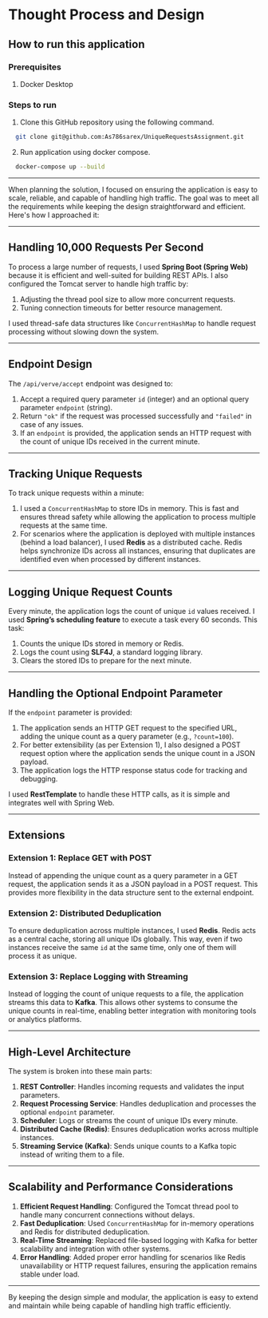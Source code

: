 # Thought Process and Design

## How to run this application

### Prerequisites
1. Docker Desktop

### Steps to run

1. Clone this GitHub repository using the following command.
```bash
  git clone git@github.com:As786sarex/UniqueRequestsAssignment.git
```
2. Run application using docker compose.
```bash
  docker-compose up --build
```

---

When planning the solution, I focused on ensuring the application is easy to scale, reliable, and capable of handling
high traffic. The goal was to meet all the requirements while keeping the design straightforward and efficient. Here's
how I approached it:

---

## **Handling 10,000 Requests Per Second**

To process a large number of requests, I used **Spring Boot (Spring Web)** because it is efficient and well-suited for
building REST APIs. I also configured the Tomcat server to handle high traffic by:

1. Adjusting the thread pool size to allow more concurrent requests.
2. Tuning connection timeouts for better resource management.

I used thread-safe data structures like `ConcurrentHashMap` to handle request processing without slowing down the
system.

---

## **Endpoint Design**

The `/api/verve/accept` endpoint was designed to:

1. Accept a required query parameter `id` (integer) and an optional query parameter `endpoint` (string).
2. Return `"ok"` if the request was processed successfully and `"failed"` in case of any issues.
3. If an `endpoint` is provided, the application sends an HTTP request with the count of unique IDs received in the
   current minute.

---

## **Tracking Unique Requests**

To track unique requests within a minute:

1. I used a `ConcurrentHashMap` to store IDs in memory. This is fast and ensures thread safety while allowing the
   application to process multiple requests at the same time.
2. For scenarios where the application is deployed with multiple instances (behind a load balancer), I used **Redis** as
   a distributed cache. Redis helps synchronize IDs across all instances, ensuring that duplicates are identified even
   when processed by different instances.

---

## **Logging Unique Request Counts**

Every minute, the application logs the count of unique `id` values received. I used **Spring’s scheduling feature** to
execute a task every 60 seconds. This task:

1. Counts the unique IDs stored in memory or Redis.
2. Logs the count using **SLF4J**, a standard logging library.
3. Clears the stored IDs to prepare for the next minute.

---

## **Handling the Optional Endpoint Parameter**

If the `endpoint` parameter is provided:

1. The application sends an HTTP GET request to the specified URL, adding the unique count as a query parameter (e.g.,
   `?count=100`).
2. For better extensibility (as per Extension 1), I also designed a POST request option where the application sends the
   unique count in a JSON payload.
3. The application logs the HTTP response status code for tracking and debugging.

I used **RestTemplate** to handle these HTTP calls, as it is simple and integrates well with Spring Web.

---

## **Extensions**

### **Extension 1: Replace GET with POST**

Instead of appending the unique count as a query parameter in a GET request, the application sends it as a JSON payload
in a POST request. This provides more flexibility in the data structure sent to the external endpoint.

### **Extension 2: Distributed Deduplication**

To ensure deduplication across multiple instances, I used **Redis**. Redis acts as a central cache, storing all unique
IDs globally. This way, even if two instances receive the same `id` at the same time, only one of them will process it
as unique.

### **Extension 3: Replace Logging with Streaming**

Instead of logging the count of unique requests to a file, the application streams this data to **Kafka**. This allows
other systems to consume the unique counts in real-time, enabling better integration with monitoring tools or analytics
platforms.

---

## **High-Level Architecture**

The system is broken into these main parts:

1. **REST Controller**: Handles incoming requests and validates the input parameters.
2. **Request Processing Service**: Handles deduplication and processes the optional `endpoint` parameter.
3. **Scheduler**: Logs or streams the count of unique IDs every minute.
4. **Distributed Cache (Redis)**: Ensures deduplication works across multiple instances.
5. **Streaming Service (Kafka)**: Sends unique counts to a Kafka topic instead of writing them to a file.

---

## **Scalability and Performance Considerations**

1. **Efficient Request Handling**: Configured the Tomcat thread pool to handle many concurrent connections without
   delays.
2. **Fast Deduplication**: Used `ConcurrentHashMap` for in-memory operations and Redis for distributed deduplication.
3. **Real-Time Streaming**: Replaced file-based logging with Kafka for better scalability and integration with other
   systems.
4. **Error Handling**: Added proper error handling for scenarios like Redis unavailability or HTTP request failures,
   ensuring the application remains stable under load.

---

By keeping the design simple and modular, the application is easy to extend and maintain while being capable of handling
high traffic efficiently.